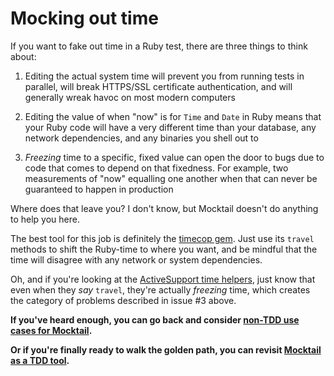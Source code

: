 # Mocking out time

If you want to fake out time in a Ruby test, there are three things to think
about:

1. Editing the actual system time will prevent you from running tests in
parallel, will break HTTPS/SSL certificate authentication, and will generally
wreak havoc on most modern computers

2. Editing the value of when "now" is for `Time` and `Date` in Ruby means that
your Ruby code will have a very different time than your database, any network
dependencies, and any binaries you shell out to

3. _Freezing_ time to a specific, fixed value can open the door to bugs due to
code that comes to depend on that fixedness. For example, two measurements of
"now" equalling one another when that can never be guaranteed to happen in
production

Where does that leave you? I don't know, but Mocktail doesn't do anything to
help you here.

The best tool for this job is definitely the [timecop
gem](https://github.com/travisjeffery/timecop). Just use its `travel` methods to
shift the Ruby-time to where you want, and be mindful that the time will
disagree with any network or system dependencies.

Oh, and if you're looking at the [ActiveSupport time
helpers](https://api.rubyonrails.org/v5.2.4/classes/ActiveSupport/Testing/TimeHelpers.html),
just know that even when they _say_ `travel`, they're actually _freezing_ time,
which creates the category of problems described in issue #3 above.

**If you've heard enough, you can go back and consider [non-TDD use cases for Mocktail](../other_uses.md).**

**Or if you're finally ready to walk the golden path, you can revisit [Mocktail as a TDD tool](../tdd.md).**
